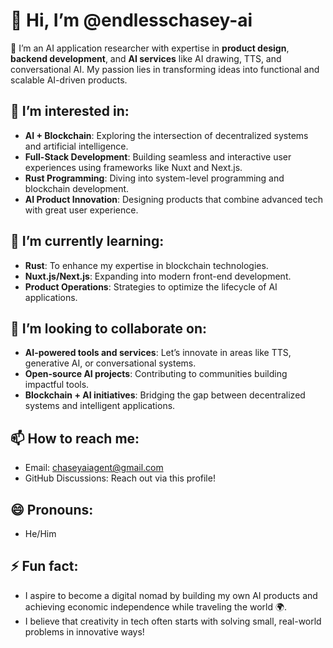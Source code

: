 # 👋 Hi, I’m @endlesschasey-ai

🚀 I’m an AI application researcher with expertise in **product design**, **backend development**, and **AI services** like AI drawing, TTS, and conversational AI. My passion lies in transforming ideas into functional and scalable AI-driven products.

## 👀 I’m interested in:
- **AI + Blockchain**: Exploring the intersection of decentralized systems and artificial intelligence.  
- **Full-Stack Development**: Building seamless and interactive user experiences using frameworks like Nuxt and Next.js.  
- **Rust Programming**: Diving into system-level programming and blockchain development.  
- **AI Product Innovation**: Designing products that combine advanced tech with great user experience.  

## 🌱 I’m currently learning:
- **Rust**: To enhance my expertise in blockchain technologies.  
- **Nuxt.js/Next.js**: Expanding into modern front-end development.  
- **Product Operations**: Strategies to optimize the lifecycle of AI applications.  

## 💞️ I’m looking to collaborate on:
- **AI-powered tools and services**: Let’s innovate in areas like TTS, generative AI, or conversational systems.  
- **Open-source AI projects**: Contributing to communities building impactful tools.  
- **Blockchain + AI initiatives**: Bridging the gap between decentralized systems and intelligent applications.  

## 📫 How to reach me:
- Email: chaseyaiagent@gmail.com    
- GitHub Discussions: Reach out via this profile!  

## 😄 Pronouns:
- He/Him  

## ⚡ Fun fact:
- I aspire to become a digital nomad by building my own AI products and achieving economic independence while traveling the world 🌍.  
- I believe that creativity in tech often starts with solving small, real-world problems in innovative ways!  
